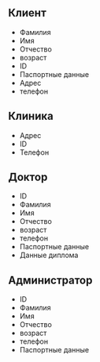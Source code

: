 ## Клиент
* Фамилия
* Имя
* Отчество
* возраст
* ID
* Паспортные данные
* Адрес
* телефон

## Клиника
* Адрес
* ID
* Телефон

## Доктор
* ID
* Фамилия
* Имя
* Отчество
* возраст
* телефон
* Паспортные данные
* Данные диплома

## Администратор
* ID
* Фамилия
* Имя
* Отчество
* возраст
* телефон
* Паспортные данные